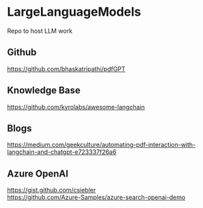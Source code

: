 # LargeLanguageModels
Repo to host LLM work


## Github 
https://github.com/bhaskatripathi/pdfGPT </br>


## Knowledge Base
https://github.com/kyrolabs/awesome-langchain </br>


## Blogs
https://medium.com/geekculture/automating-pdf-interaction-with-langchain-and-chatgpt-e723337f26a6 </br>

## Azure OpenAI
https://gist.github.com/csiebler </br>
https://github.com/Azure-Samples/azure-search-openai-demo </br>

